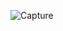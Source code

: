 ![Capture](https://user-images.githubusercontent.com/63278092/118360343-c6d45400-b5a4-11eb-9584-6aaa85da8870.PNG)

